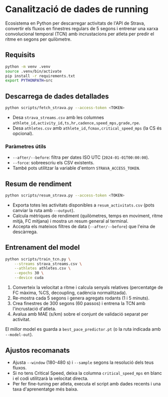 # Canalització de dades de running

Ecosistema en Python per descarregar activitats de l'API de Strava, convertir els fluxos en finestres regulars de 5 segons i entrenar una xarxa convolucional temporal (TCN) amb incrustacions per atleta per predir el ritme en segons per quilòmetre.

## Requisits

```bash
python -m venv .venv
source .venv/bin/activate
pip install -r requirements.txt
export PYTHONPATH=src
```

## Descarrega de dades detallades

```bash
python scripts/fetch_strava.py --access-token <TOKEN>
```

* Desa `strava_streams.csv` amb les columnes `athlete_id,activity_id,ts,hr,cadence,speed_mps,grade,rpe`.
* Desa `athletes.csv` amb `athlete_id,fcmax,critical_speed_mps` (la CS és opcional).

### Paràmetres útils

* `--after/--before`: filtra per dates ISO UTC (`2024-01-01T00:00:00`).
* `--force`: sobreescriu els CSV existents.
* També pots utilitzar la variable d'entorn `STRAVA_ACCESS_TOKEN`.

## Resum de rendiment

```bash
python scripts/resum_strava.py --access-token <TOKEN>
```

* Exporta totes les activitats disponibles a `resum_activitats.csv` (pots canviar la ruta amb `--output`).
* Calcula mètriques de rendiment (quilòmetres, temps en moviment, ritme mitjà, FC mitjana) i mostra un resum general al terminal.
* Accepta els mateixos filtres de data (`--after/--before`) que l'eina de descàrrega.

## Entrenament del model

```bash
python scripts/train_tcn.py \
    --streams strava_streams.csv \
    --athletes athletes.csv \
    --epochs 30 \
    --device cuda
```

1. Converteix la velocitat a ritme i calcula senyals relatives (percentatge de FC màxima, %CS, decoupling, cadència normalitzada).
2. Re-mostra cada 5 segons i genera agregats rodants (1 i 5 minuts).
3. Crea finestres de 300 segons (60 passos) i entrena la TCN amb l'incrustació d'atleta.
4. Avalua amb MAE (s/km) sobre el conjunt de validació separat per activitat.

El millor model es guarda a `best_pace_predictor.pt` (o la ruta indicada amb `--model-out`).

## Ajustos recomanats

* Ajusta `--window` (180-480 s) i `--sample` segons la resolució dels teus fluxos.
* Si no tens Critical Speed, deixa la columna `critical_speed_mps` en blanc i el codi utilitzarà la velocitat directa.
* Per fer fine-tuning per atleta, executa el script amb dades recents i una taxa d'aprenentatge més baixa.
